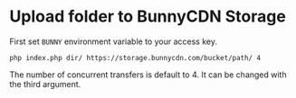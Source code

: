 # Upload folder to BunnyCDN Storage

First set `BUNNY` environment variable to your access key.

```shell script
php index.php dir/ https://storage.bunnycdn.com/bucket/path/ 4
```

The number of concurrent transfers is default to 4. It can be changed with the third argument.
